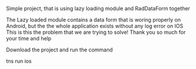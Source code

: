 Simple project, that is using lazy loading module and RadDataForm together

The Lazy loaded module contains a data form that is woring properly on Android, but the the whole application exists without any log error on IOS 
This is this the problem that we are trying to solve!
Thank you so much for your time and help

Download the project and run the command 

tns run ios